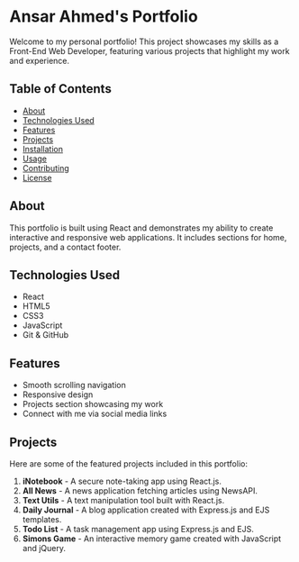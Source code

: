 # Ansar Ahmed's Portfolio

Welcome to my personal portfolio! This project showcases my skills as a Front-End Web Developer, featuring various projects that highlight my work and experience.

## Table of Contents

- [About](#about)
- [Technologies Used](#technologies-used)
- [Features](#features)
- [Projects](#projects)
- [Installation](#installation)
- [Usage](#usage)
- [Contributing](#contributing)
- [License](#license)

## About

This portfolio is built using React and demonstrates my ability to create interactive and responsive web applications. It includes sections for home, projects, and a contact footer.

## Technologies Used

- React
- HTML5
- CSS3
- JavaScript
- Git & GitHub

## Features

- Smooth scrolling navigation
- Responsive design
- Projects section showcasing my work
- Connect with me via social media links

## Projects

Here are some of the featured projects included in this portfolio:

1. **iNotebook** - A secure note-taking app using React.js.
2. **All News** - A news application fetching articles using NewsAPI.
3. **Text Utils** - A text manipulation tool built with React.js.
4. **Daily Journal** - A blog application created with Express.js and EJS templates.
5. **Todo List** - A task management app using Express.js and EJS.
6. **Simons Game** - An interactive memory game created with JavaScript and jQuery.
